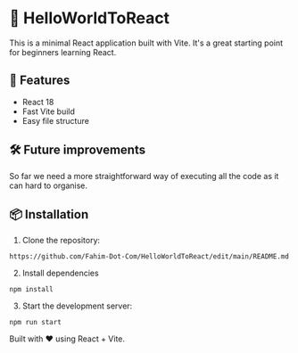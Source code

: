 # 🌟 HelloWorldToReact 

This is a minimal React application built with Vite. It's a great starting point for beginners learning React.

## 🚀 Features

- React 18
- Fast Vite build
- Easy file structure

## 🛠 Future improvements 
So far we need a more straightforward way of executing all the code as it can hard to organise.

## 📦 Installation

1. Clone the repository:
```
https://github.com/Fahim-Dot-Com/HelloWorldToReact/edit/main/README.md
```
2. Install dependencies
```
npm install
```
3. Start the development server:
```
npm run start
```
Built with ❤️ using React + Vite.
```
